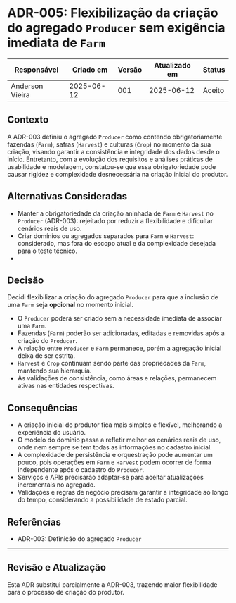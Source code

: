# ADR-005: Flexibilização da criação do agregado `Producer` sem exigência imediata de `Farm`

| Responsável     | Criado em  | Versão | Atualizado em | Status    |
| --------------- | ---------- | ------ | ------------- | --------- |
| Anderson Vieira | 2025-06-12 | 001    | 2025-06-12    | Aceito    |

## Contexto

A ADR-003 definiu o agregado `Producer` como contendo obrigatoriamente fazendas (`Farm`), safras (`Harvest`) e culturas (`Crop`) no momento da sua criação, visando garantir a consistência e integridade dos dados desde o início.
Entretanto, com a evolução dos requisitos e análises práticas de usabilidade e modelagem, constatou-se que essa obrigatoriedade pode causar rigidez e complexidade desnecessária na criação inicial do produtor.

## Alternativas Consideradas

- Manter a obrigatoriedade da criação aninhada de `Farm` e `Harvest` no `Producer` (ADR-003): rejeitado por reduzir a flexibilidade e dificultar cenários reais de uso.
- Criar domínios ou agregados separados para `Farm` e `Harvest`: considerado, mas fora do escopo atual e da complexidade desejada para o teste técnico.
- 
## Decisão

Decidi flexibilizar a criação do agregado `Producer` para que a inclusão de uma `Farm` seja **opcional** no momento inicial.

- O `Producer` poderá ser criado sem a necessidade imediata de associar uma `Farm`.
- Fazendas (`Farm`) poderão ser adicionadas, editadas e removidas após a criação do `Producer`.
- A relação entre `Producer` e `Farm` permanece, porém a agregação inicial deixa de ser estrita.
- `Harvest` e `Crop` continuam sendo parte das propriedades da `Farm`, mantendo sua hierarquia.
- As validações de consistência, como áreas e relações, permanecem ativas nas entidades respectivas.

## Consequências

- A criação inicial do produtor fica mais simples e flexível, melhorando a experiência do usuário.
- O modelo do domínio passa a refletir melhor os cenários reais de uso, onde nem sempre se tem todas as informações no cadastro inicial.
- A complexidade de persistência e orquestração pode aumentar um pouco, pois operações em `Farm` e `Harvest` podem ocorrer de forma independente após o cadastro do `Producer`.
- Serviços e APIs precisarão adaptar-se para aceitar atualizações incrementais no agregado.
- Validações e regras de negócio precisam garantir a integridade ao longo do tempo, considerando a possibilidade de estado parcial.

## Referências

- ADR-003: Definição do agregado `Producer`

---

## Revisão e Atualização

Esta ADR substitui parcialmente a ADR-003, trazendo maior flexibilidade para o processo de criação do produtor.
